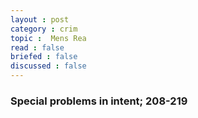 ```yaml
---
layout : post
category : crim
topic :  Mens Rea
read : false
briefed : false
discussed : false
---
```


### Special problems in intent; 208-219
